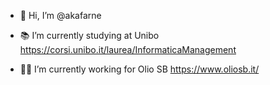 - 👋 Hi, I’m @akafarne

- 📚 I’m currently studying at Unibo https://corsi.unibo.it/laurea/InformaticaManagement
- 👩‍💻 I’m currently working for Olio SB https://www.oliosb.it/


<!---
akafarne/akafarne is a ✨ special ✨ repository because its `README.md` (this file) appears on your GitHub profile.
You can click the Preview link to take a look at your changes.
--->
